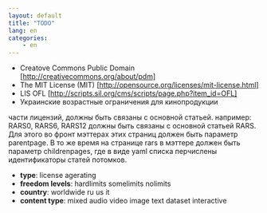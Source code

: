```yaml
---
layout: default
title: "TODO"
lang: en
categories:
    - en
---
```


*   Creatove Commons Public Domain [http://creativecommons.org/about/pdm]
*   The MIT License (MIT) [http://opensource.org/licenses/mit-license.html]
*   LIS OFL [http://scripts.sil.org/cms/scripts/page.php?item_id=OFL]
*   Украинские возрастные ограничения для кинопродукции
  
части лицензий, должны быть связаны с основной статьей.
например: RARS0, RARS6, RARS12 должны быть связаны с основной статьей RARS.
Для этого во фронт мэттерах этих страниц должен быть параметр parentpage.
В то же время на странице rars в мэттере должен быть параметр childrenpages,
где в виде yaml списка перчислены идентификаторы статей потомков.


*   **type**: license agerating
*   **freedom levels**: hardlimits somelimits nolimits
*   **country**: worldwide ru us it
*   **content type**: mixed audio video image text dataset interactive